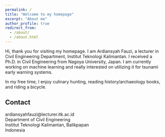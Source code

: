 ```yaml
---
permalink: /
title: "Welcome to my homepage"
excerpt: "About me"
author_profile: true
redirect_from: 
  - /about/
  - /about.html
---
```


Hi, thank you for visiting my homepage. I am Ardiansyah Fauzi, a lecturer in
Civil Engineering Department, Institut Teknologi Kalimantan. I received a Ph.D.
in Civil Engineering from Nagoya University, Japan. I am currently working on
machine learning and really interested on utilizing it for tsunami early warning
systems. 

In my free time, I enjoy culinary hunting, reading history/archaeology books,
and riding a bicycle.

## Contact

<i class="fa fa-envelope fa-fw fa-lg" aria-hidden="true"></i> &#97;&#114;&#100;&#105;&#97;&#110;&#115;&#121;&#97;&#104;&#102;&#97;&#117;&#122;&#105;&#64;&#108;&#101;&#99;&#116;&#117;&#114;&#101;&#114;&#46;&#105;&#116;&#107;&#46;&#97;&#99;&#46;&#105;&#100;  
Department of Civil Engineering  
Institut Teknologi Kalimantan, Balikpapan  
Indonesia  
